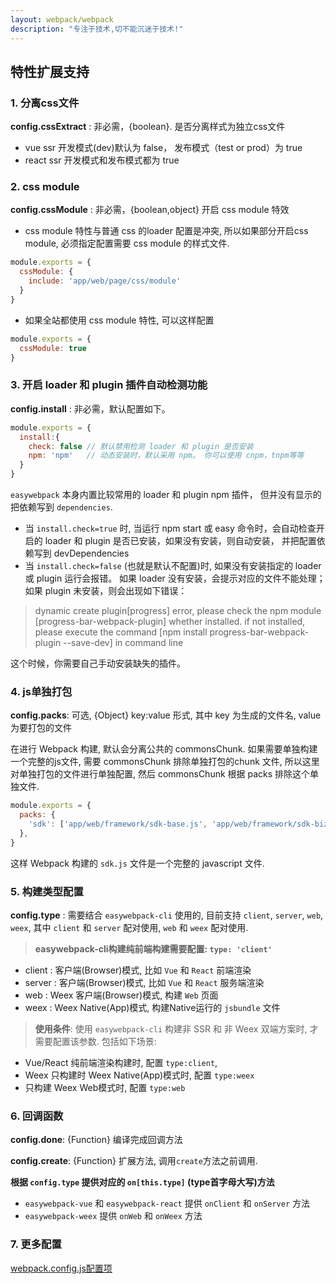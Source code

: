 ```yaml
---
layout: webpack/webpack
description: "专注于技术,切不能沉迷于技术!"
---
```


## 特性扩展支持

### 1. 分离css文件

**config.cssExtract** : 非必需，{boolean}. 是否分离样式为独立css文件

- vue ssr 开发模式(dev)默认为 false， 发布模式（test or prod）为 true
- react ssr 开发模式和发布模式都为 true


### 2. css module

**config.cssModule** : 非必需，{boolean,object} 开启 css module 特效

- css module 特性与普通 css 的loader 配置是冲突, 所以如果部分开启css module, 必须指定配置需要 css module 的样式文件. 

```js
module.exports = {
  cssModule: {
    include: 'app/web/page/css/module'
  }
}
```

- 如果全站都使用 css module 特性, 可以这样配置

```js
module.exports = {
  cssModule: true
}
```

### 3. 开启 loader 和 plugin 插件自动检测功能

**config.install** : 非必需，默认配置如下。

```js
module.exports = {
  install:{
    check: false // 默认禁用检测 loader 和 plugin 是否安装
    npm: 'npm'   // 动态安装时，默认采用 npm。 你可以使用 cnpm，tnpm等等 
  }
}
```

`easywebpack` 本身内置比较常用的 loader 和 plugin npm 插件， 但并没有显示的把依赖写到 `dependencies`. 

- 当 `install.check=true` 时, 当运行 npm start 或 easy 命令时，会自动检查开启的 loader 和 plugin 是否已安装，如果没有安装，则自动安装， 并把配置依赖写到 devDependencies 
- 当 `install.check=false` (也就是默认不配置)时, 如果没有安装指定的 loader 或 plugin 运行会报错。 如果 loader 没有安装，会提示对应的文件不能处理； 如果 plugin 未安装，则会出现如下错误：

>dynamic create plugin[progress] error, please check the npm module [progress-bar-webpack-plugin] whether installed. if not installed, please execute the command [npm install progress-bar-webpack-plugin --save-dev] in command line

这个时候，你需要自己手动安装缺失的插件。


### 4. js单独打包

**config.packs**: 可选, {Object} key:value 形式, 其中 key 为生成的文件名, value为要打包的文件

在进行 Webpack 构建, 默认会分离公共的 commonsChunk. 如果需要单独构建一个完整的js文件, 需要 commonsChunk 排除单独打包的chunk 文件, 所以这里对单独打包的文件进行单独配置, 然后 commonsChunk 根据 packs 排除这个单独文件.

```js
module.exports = {
  packs: {
    'sdk': ['app/web/framework/sdk-base.js', 'app/web/framework/sdk-biz.js']
  },
}
```

这样 Webpack 构建的 `sdk.js` 文件是一个完整的 javascript 文件.

### 5. 构建类型配置

**config.type** :  需要结合 `easywebpack-cli` 使用的, 目前支持 `client`, `server`, `web`, `weex`, 其中 `client` 和 `server` 配对使用, `web` 和 `weex` 配对使用.

>**easywebpack-cli构建纯前端构建需要配置:  `type: 'client' `**

- client : 客户端(Browser)模式, 比如 `Vue` 和 `React` 前端渲染
- server : 客户端(Browser)模式, 比如 `Vue` 和 `React` 服务端渲染
- web    : Weex 客户端(Browser)模式, 构建 `Web` 页面
- weex   : Weex Native(App)模式, 构建Native运行的 `jsbundle` 文件

>**使用条件**: 使用 `easywebpack-cli` 构建非 SSR 和 非 Weex 双端方案时, 才需要配置该参数. 包括如下场景:

- Vue/React 纯前端渲染构建时, 配置 `type:client`, 
- Weex 只构建时 Weex Native(App)模式时, 配置 `type:weex`
- 只构建 Weex Web模式时, 配置 `type:web`


### 6. 回调函数

**config.done**: {Function} 编译完成回调方法

**config.create**: {Function} 扩展方法, 调用`create`方法之前调用.

**根据 `config.type` 提供对应的 `on[this.type]` (type首字母大写)方法**

- `easywebpack-vue` 和 `easywebpack-react` 提供 `onClient` 和 `onServer` 方法
- `easywebpack-weex` 提供 `onWeb` 和 `onWeex` 方法


### 7. 更多配置

[webpack.config.js配置项](/easywebpack/webpack/config)